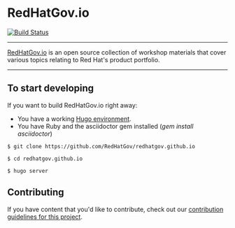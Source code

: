# RedHatGov.io

[![Build Status](https://travis-ci.org/RedHatGov/redhatgov.github.io.svg?branch=docs)](https://travis-ci.org/RedHatGov/redhatgov.github.io)


----

[RedHatGov.io][redhatgov] is an open source collection of workshop materials that
cover various topics relating to Red Hat's product portfolio.

----

## To start developing

If you want to build RedHatGov.io right away:

- You have a working [Hugo environment][hugo].
- You have Ruby and the asciidoctor gem installed (*gem install asciidoctor*)

`$ git clone https://github.com/RedHatGov/redhatgov.github.io`

`$ cd redhatgov.github.io`

`$ hugo server`

## Contributing

If you have content that you'd like to contribute, check out our
[contribution guidelines for this project](CONTRIBUTING.md).

[redhatgov]: http://redhatgov.io/
[hugo]: https://gohugo.io/overview/introduction/
